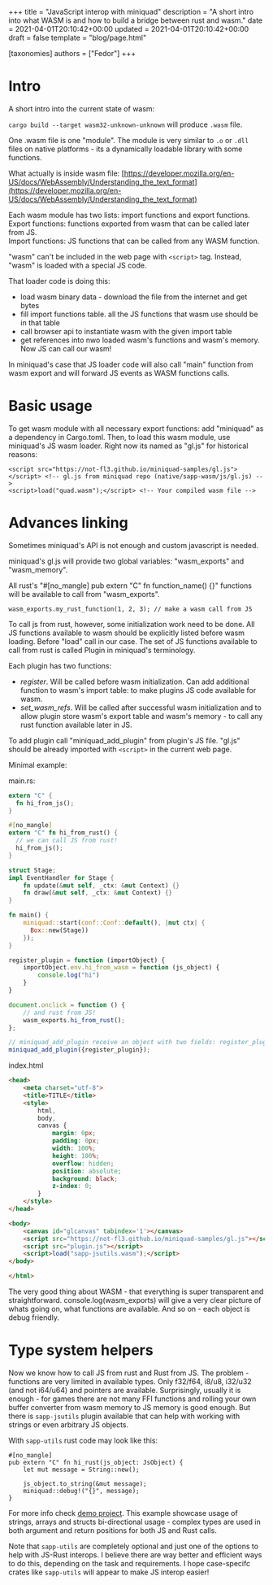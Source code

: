 +++
title = "JavaScript interop with miniquad"
description = "A short intro into what WASM is and how to build a bridge between rust and wasm."
date = 2021-04-01T20:10:42+00:00
updated = 2021-04-01T20:10:42+00:00
draft = false
template = "blog/page.html"

[taxonomies]
authors = ["Fedor"]
+++

# Intro

A short intro into the current state of wasm:

`cargo build --target wasm32-unknown-unknown` will produce `.wasm` file. 

One .wasm file is one "module". The module is very similar to `.o` or `.dll` files on native platforms - its a dynamically loadable library with some functions.

What actually is inside wasm file: [https://developer.mozilla.org/en-US/docs/WebAssembly/Understanding_the_text_format](https://developer.mozilla.org/en-US/docs/WebAssembly/Understanding_the_text_format)

Each wasm module has two lists: import functions and export functions.  
Export functions: functions exported from wasm that can be called later from JS.  
Import functions: JS functions that can be called from any WASM function.  

"wasm" can't be included in the web page with `<script>` tag. Instead, "wasm" is loaded with a special JS code. 

That loader code is doing this:
- load wasm binary data - download the file from the internet and get bytes
- fill import functions table. all the JS functions that wasm use should be in that table
- call browser api to instantiate wasm with the given import table
- get references into nwo loaded wasm's functions and wasm's memory. Now JS can call our wasm! 

In miniquad's case that JS loader code will also call "main" function from wasm export and will forward JS events as WASM functions calls.

# Basic usage

To get wasm module with all necessary export functions: add "miniquad" as a dependency in Cargo.toml.
Then, to load this wasm module, use miniquad's JS wasm loader. Right now its named as "gl.js" for historical reasons:
```
<script src="https://not-fl3.github.io/miniquad-samples/gl.js"></script> <!-- gl.js from miniquad repo (native/sapp-wasm/js/gl.js) -->
<script>load("quad.wasm");</script> <!-- Your compiled wasm file -->
```

# Advances linking

Sometimes miniquad's API is not enough and custom javascript is needed.

miniquad's gl.js will provide two global variables: "wasm_exports" and "wasm_memory".

All rust's "#[no_mangle] pub extern "C" fn function_name() {}" functions will be available to call from "wasm_exports".
```
wasm_exports.my_rust_function(1, 2, 3); // make a wasm call from JS
```
To call js from rust, however, some initialization work need to be done. All JS functions available to wasm should be explicitly listed before wasm loading. Before "load" call in our case. 
The set of JS functions available to call from rust is called Plugin in miniquad's terminology.

Each plugin has two functions:

- *register*. Will be called before wasm initialization. Can add additional function to wasm's import table: to make plugins JS code available for wasm.
- *set_wasm_refs*. Will be called after successful wasm initialization and to allow plugin store wasm's export table and wasm's memory - to call any rust function available later in JS.

To add plugin call "miniquad_add_plugin" from plugin's JS file. "gl.js" should be already imported with `<script>` in the current web page. 
  
Minimal example: 

main.rs:

```rust
extern "C" {
  fn hi_from_js();
}

#[no_mangle]
extern "C" fn hi_from_rust() {
  // we can call JS from rust!
  hi_from_js(); 
}

struct Stage;
impl EventHandler for Stage {
    fn update(&mut self, _ctx: &mut Context) {}
    fn draw(&mut self, _ctx: &mut Context) {}
}

fn main() {
    miniquad::start(conf::Conf::default(), |mut ctx| {      
      Box::new(Stage))
    });
}
```

```plugin.js
register_plugin = function (importObject) {
    importObject.env.hi_from_wasm = function (js_object) {
        console.log("hi")
    }
}

document.onclick = function () {
    // and rust from JS!
    wasm_exports.hi_from_rust();
};

// miniquad_add_plugin receive an object with two fields: register_plugin and on_init. Both are functions, both are optional.
miniquad_add_plugin({register_plugin});

```

index.html
```html
<head>
    <meta charset="utf-8">
    <title>TITLE</title>
    <style>
        html,
        body,
        canvas {
            margin: 0px;
            padding: 0px;
            width: 100%;
            height: 100%;
            overflow: hidden;
            position: absolute;
            background: black;
            z-index: 0;
        }
    </style>
</head>

<body>
    <canvas id="glcanvas" tabindex='1'></canvas>
    <script src="https://not-fl3.github.io/miniquad-samples/gl.js"></script>
    <script src="plugin.js"></script>
    <script>load("sapp-jsutils.wasm");</script>
</body>

</html>
```

The very good thing about WASM - that everything is super transparent and straightforward. console.log(wasm_exports) will give a very clear picture of whats going on, what functions are available. And so on - each object is debug friendly.

# Type system helpers

Now we know how to call JS from rust and Rust from JS. 
The problem - functions are very limited in available types. Only f32/f64, i8/u8, i32/u32 (and not i64/u64) and pointers are available.
Surprisingly, usually it is enough - for games there are not many FFI functions and rolling your own buffer converter from wasm memory to JS memory is good enough.
But there is `sapp-jsutils` plugin available that can help with working with strings or even arbitrary JS objects. 

With `sapp-utils` rust code may look like this: 
```
#[no_mangle]
pub extern "C" fn hi_rust(js_object: JsObject) {
    let mut message = String::new();

    js_object.to_string(&mut message);
    miniquad::debug!("{}", message);
}
```

For more info check [demo project](https://github.com/not-fl3/miniquad-js-interop-demo.git). This example showcase usage of strings, arrays and structs bi-directional usage - complex types are used in both argument and return positions for both JS and Rust calls.


Note that `sapp-utils` are completely optional and just one of the options to help with JS-Rust interops. I believe there are way better and efficient ways to do this, depending on the task and requirements. I hope case-specifc crates like `sapp-utils` will appear to make JS interop easier!
